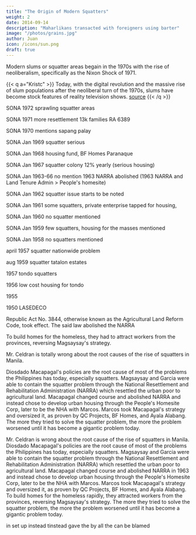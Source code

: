```yaml
---
title: "The Origin of Modern Squatters"
weight: 2
date: 2014-09-14
description: "Maharlikans transacted with foreigners using barter"
image: "/photos/grains.jpg"
author: Juan
icon: /icons/sun.png
draft: true
---
```



Modern slums or squatter areas begain in the 1970s with the rise of neoliberalism, specifically as the Nixon Shock of 1971.

{{< q a="Kristc" >}}
Today, with the digital revolution and the massive rise of slum populations after the neoliberal turn of the 1970s, slums have become stock features of reality television shows. [source](https://www.mediapolisjournal.com/2019/10/the-origins-of-slums-capitalism-and-the-shortcomings-of-cinema/)
{{< /q >}}



SONA 1972 sprawling squatter areas

SONA 1971 more resettlement 13k families RA 6389

SONA 1970 mentions sapang palay

SONA Jan 1969 squatter serious

SONA Jan 1968 housing fund, BF Homes Paranaque

SONA Jan 1967 squatter colony 12% yearly (serious housing)

SONA Jan 1963-66 no mention 1963 NARRA abolished (1963 NARRA and Land Tenure Admin > People's homesite)

SONA Jan 1962 squatter issue starts to be noted

SONA Jan 1961 some squatters, private enterprise tapped for housing, 

SONA Jan 1960 no squatter mentioned

SONA Jan 1959 few squatters, housing for the masses mentioned

SONA Jan 1958 no squatters mentioned

april 1957 squatter nationwide problem

aug 1959 squatter tatalon estates

1957 tondo squatters

1956 low cost housing for tondo

1955

1950 LASEDECO

Republic Act No. 3844, otherwise known as the Agricultural Land Reform Code, took effect. The said law abolished the NARRA 

To build homes for the homeless, they had to attract workers from the provinces, reversing Magsaysay's strategy. 

Mr. Celdran is totally wrong about the root causes of the rise of squatters in Manila. 

Diosdado Macapagal's policies are the root cause of most of the problems the Philippines has today, especially squatters. Magsaysay and Garcia were able to contain the squatter problem through the National Resettlement and Rehabilitation Administration (NARRA) which resettled the urban poor to agricultural land. Macapagal changed course and abolished NARRA and instead chose to develop urban housing through the People's Homesite Corp, later to be the NHA with Marcos. Marcos took Macapagal's strategy and oversized it, as proven by QC Projects, BF Homes, and Ayala Alabang. The more they tried to solve the squatter problem, the more the problem worsened until it has become a gigantic problem today. 

Mr. Celdran is wrong about the root cause of the rise of squatters in Manila. Diosdado Macapagal's policies are the root cause of most of the problems the Philippines has today, especially squatters. Magsaysay and Garcia were able to contain the squatter problem through the National Resettlement and Rehabilitation Administration (NARRA) which resettled the urban poor to agricultural land. Macapagal changed course and abolished NARRA in 1963 and instead chose to develop urban housing through the People's Homesite Corp, later to be the NHA with Marcos. Marcos took Macapagal's strategy and oversized it, as proven by QC Projects, BF Homes, and Ayala Alabang. To build homes for the homeless rapidly, they attracted workers from the provinces, reversing Magsaysay's strategy. The more they tried to solve the squatter problem, the more the problem worsened until it has become a gigantic problem today.

in set up instead tinstead  gave the by     all the can be blamed 


